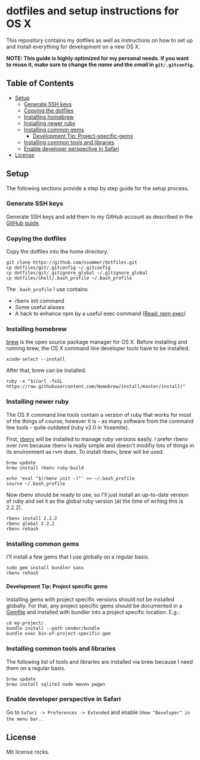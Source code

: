 # dotfiles and setup instructions for OS X
This repository contains my dotfiles as well as instructions on how to set up and install everything for development on a new OS X.

**NOTE: This guide is highly optimized for my personal needs. If you want to reuse it, make sure to change the *name* and the *email* in `git/.gitconfig`.**

## Table of Contents
- [Setup](#setup)
    - [Generate SSH keys](#generate-ssh-keys)
    - [Copying the dotfiles](#copying-the-dotfiles)
    - [Installing homebrew](#installing-homebrew)
    - [Installing newer ruby](#installing-newer-ruby)
    - [Installing common gems](#installing-common-gems)
        - [Development Tip: Project-specific-gems](#development-tip-project-specific-gems)
    - [Installing common tools and libraries](#installing-common-tools-and-libraries)
    - [Enable developer perspective in Safari](#enable-developer-perspective-in-safari)
- [License](#license)

## Setup
The following sections provide a step by step guide for the setup process.

### Generate SSH keys
Generate SSH keys and add them to my GitHub account as described in the [GitHub guide](https://help.github.com/articles/generating-ssh-keys/).

### Copying the dotfiles
Copy the dotfiles into the home directory.

```shell
git clone https://github.com/nsommer/dotfiles.git
cp dotfiles/git/.gitconfig ~/.gitconfig
cp dotfiles/git/.gitignore_global ~/.gitignore_global
cp dotfiles/shell/.bash_profile ~/.bash_profile
```

The `.bash_profile` I use contains

* rbenv init command
* Some useful aliases
* A hack to enhance npm by a useful exec command ([Read: npm exec](https://nilssommer.de/articles/8-npm-exec---running-project-specific-binaries))

### Installing homebrew
[brew](http://brew.sh) is the open source package manager for OS X. Before installing and running brew, the OS X command line developer tools have to be installed.

```shell
xcode-select --install
```

After that, brew can be installed.

```shell
ruby -e "$(curl -fsSL https://raw.githubusercontent.com/Homebrew/install/master/install)"
```

### Installing newer ruby
The OS X command line tools contain a version of ruby that works for most of the things of course, however it is - as many software from the command line tools - quite outdated (ruby v2.0 in Yosemite).

First, [rbenv](https://github.com/sstephenson/rbenv) will be installed to manage ruby versions easily. I prefer rbenv over rvm because rbenv is really simple and doesn't modifiy lots of things in its environment as rvm does. To install rbenv, brew will be used.

```shell
brew update
brew install rbenv ruby-build

echo 'eval "$(rbenv init -)"' >> ~/.bash_profile
source ~/.bash_profile
```

Now rbenv should be ready to use, so I'll just install an up-to-date version of ruby and set it as the global ruby version (at the time of writing this is 2.2.2).

```shell
rbenv install 2.2.2
rbenv global 2.2.2
rbenv rehash
```

### Installing common gems
I'll install a few gems that I use globally on a regular basis.

```shell
sudo gem install bundler sass
rbenv rehash
```

#### Development Tip: Project specific gems
Installing gems with project specific versions should not be installed globally. For that, any project specific gems should be documented in a [Gemfile](http://bundler.io/gemfile.html) and installed with bundler into a project specific location. E.g.:

```shell
cd my-project/
bundle install --path vendor/bundle
bundle exec bin-of-project-specific-gem
```

### Installing common tools and libraries
The following list of tools and libraries are installed via brew because I need them on a regular basis.

```shell
brew update
brew install sqlite3 node maven pwgen
```

### Enable developer perspective in Safari
Go to `Safari -> Preferences -> Extended` and enable `Show "Developer" in the menu bar.`.

## License
Mit license rocks.
